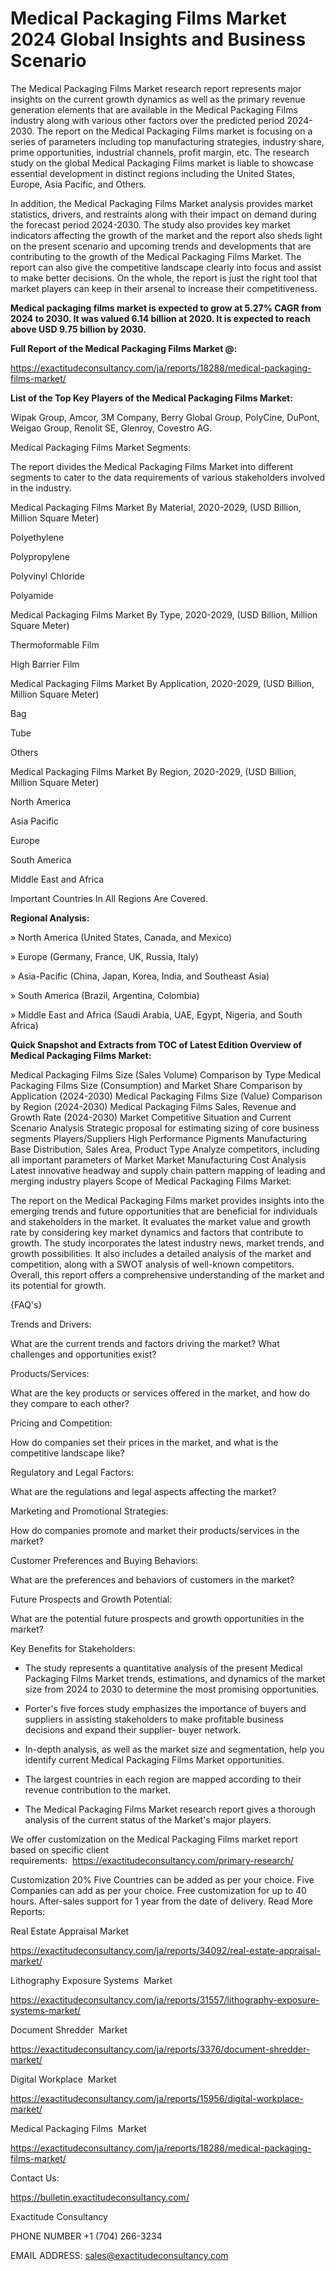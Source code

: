 # Medical Packaging Films Market 2024 Global Insights and Business Scenario

The Medical Packaging Films Market research report represents major insights on the current growth dynamics as well as the primary revenue generation elements that are available in the Medical Packaging Films industry along with various other factors over the predicted period 2024-2030. The report on the Medical Packaging Films market is focusing on a series of parameters including top manufacturing strategies, industry share, prime opportunities, industrial channels, profit margin, etc. The research study on the global Medical Packaging Films market is liable to showcase essential development in distinct regions including the United States, Europe, Asia Pacific, and Others.

In addition, the Medical Packaging Films Market analysis provides market statistics, drivers, and restraints along with their impact on demand during the forecast period 2024-2030. The study also provides key market indicators affecting the growth of the market and the report also sheds light on the present scenario and upcoming trends and developments that are contributing to the growth of the Medical Packaging Films Market. The report can also give the competitive landscape clearly into focus and assist to make better decisions. On the whole, the report is just the right tool that market players can keep in their arsenal to increase their competitiveness.

**Medical packaging films market is expected to grow at 5.27% CAGR from 2024 to 2030. It was valued 6.14 billion at 2020. It is expected to reach above USD 9.75 billion by 2030.**

**Full Report of the Medical Packaging Films Market @:**

https://exactitudeconsultancy.com/ja/reports/18288/medical-packaging-films-market/

**List of the Top Key Players of the Medical Packaging Films Market:**

Wipak Group, Amcor, 3M Company, Berry Global Group, PolyCine, DuPont, Weigao Group, Renolit SE, Glenroy, Covestro AG.

Medical Packaging Films Market Segments:

The report divides the Medical Packaging Films Market into different segments to cater to the data requirements of various stakeholders involved in the industry.

Medical Packaging Films Market By Material, 2020-2029, (USD Billion, Million Square Meter)

Polyethylene

Polypropylene

Polyvinyl Chloride

Polyamide

Medical Packaging Films Market By Type, 2020-2029, (USD Billion, Million Square Meter)

Thermoformable Film

High Barrier Film

Medical Packaging Films Market By Application, 2020-2029, (USD Billion, Million Square Meter)

Bag

Tube

Others

Medical Packaging Films Market By Region, 2020-2029, (USD Billion, Million Square Meter)

North America

Asia Pacific

Europe

South America

Middle East and Africa

Important Countries In All Regions Are Covered.

**Regional Analysis:**

» North America (United States, Canada, and Mexico)

» Europe (Germany, France, UK, Russia, Italy)

» Asia-Pacific (China, Japan, Korea, India, and Southeast Asia)

» South America (Brazil, Argentina, Colombia)

» Middle East and Africa (Saudi Arabia, UAE, Egypt, Nigeria, and South Africa)

**Quick Snapshot and Extracts from TOC of Latest Edition Overview of Medical Packaging Films Market:**

Medical Packaging Films Size (Sales Volume) Comparison by Type
Medical Packaging Films Size (Consumption) and Market Share Comparison by Application (2024-2030)
Medical Packaging Films Size (Value) Comparison by Region (2024-2030)
Medical Packaging Films Sales, Revenue and Growth Rate (2024-2030)
Market Competitive Situation and Current Scenario Analysis
Strategic proposal for estimating sizing of core business segments
Players/Suppliers High Performance Pigments Manufacturing Base Distribution, Sales Area, Product Type
Analyze competitors, including all important parameters of Market
Market Manufacturing Cost Analysis
Latest innovative headway and supply chain pattern mapping of leading and merging industry players
Scope of Medical Packaging Films Market:

The report on the Medical Packaging Films market provides insights into the emerging trends and future opportunities that are beneficial for individuals and stakeholders in the market.
It evaluates the market value and growth rate by considering key market dynamics and factors that contribute to growth.
The study incorporates the latest industry news, market trends, and growth possibilities.
It also includes a detailed analysis of the market and competition, along with a SWOT analysis of well-known competitors.
Overall, this report offers a comprehensive understanding of the market and its potential for growth.

{FAQ's}

Trends and Drivers:

What are the current trends and factors driving the market? What challenges and opportunities exist?

Products/Services:

What are the key products or services offered in the market, and how do they compare to each other?

Pricing and Competition:

How do companies set their prices in the market, and what is the competitive landscape like?

Regulatory and Legal Factors:

What are the regulations and legal aspects affecting the market?

Marketing and Promotional Strategies:

How do companies promote and market their products/services in the market?

Customer Preferences and Buying Behaviors:

What are the preferences and behaviors of customers in the market?

Future Prospects and Growth Potential:

What are the potential future prospects and growth opportunities in the market?

Key Benefits for Stakeholders:

- The study represents a quantitative analysis of the present Medical Packaging Films Market trends, estimations, and dynamics of the market size from 2024 to 2030 to determine the most promising opportunities.

- Porter's five forces study emphasizes the importance of buyers and suppliers in assisting stakeholders to make profitable business decisions and expand their supplier- buyer network.

- In-depth analysis, as well as the market size and segmentation, help you identify current Medical Packaging Films Market opportunities.

- The largest countries in each region are mapped according to their revenue contribution to the market.

- The Medical Packaging Films Market research report gives a thorough analysis of the current status of the Market's major players.

We offer customization on the Medical Packaging Films market report based on specific client requirements:  https://exactitudeconsultancy.com/primary-research/

Customization 20%
Five Countries can be added as per your choice.
Five Companies can add as per your choice.
Free customization for up to 40 hours.
After-sales support for 1 year from the date of delivery.
Read More Reports:

Real Estate Appraisal Market

https://exactitudeconsultancy.com/ja/reports/34092/real-estate-appraisal-market/

Lithography Exposure Systems  Market

https://exactitudeconsultancy.com/ja/reports/31557/lithography-exposure-systems-market/

Document Shredder  Market

https://exactitudeconsultancy.com/ja/reports/3376/document-shredder-market/

Digital Workplace  Market

https://exactitudeconsultancy.com/ja/reports/15956/digital-workplace-market/

Medical Packaging Films  Market

https://exactitudeconsultancy.com/ja/reports/18288/medical-packaging-films-market/

Contact Us:

https://bulletin.exactitudeconsultancy.com/

Exactitude Consultancy

PHONE NUMBER +1 (704) 266-3234

EMAIL ADDRESS: sales@exactitudeconsultancy.com
